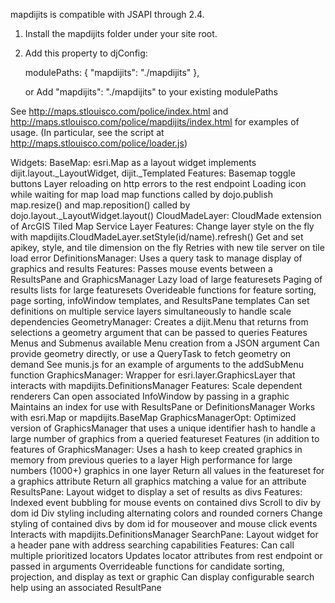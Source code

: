 mapdijits is compatible with JSAPI through 2.4.

1) Install the mapdijits folder under your site root.

2) Add this property to djConfig:

	modulePaths: {
		"mapdijits": "./mapdijits"
	},

   or
   Add "mapdijits": "./mapdijits" to your existing modulePaths

See http://maps.stlouisco.com/police/index.html and http://maps.stlouisco.com/police/mapdijits/index.html for examples of usage.
(In particular, see the script at http://maps.stlouisco.com/police/loader.js)

Widgets:
BaseMap: esri.Map as a layout widget
	implements dijit.layout._LayoutWidget, dijit._Templated
	Features:
	Basemap toggle buttons
	Layer reloading on http errors to the rest endpoint
	Loading icon while waiting for map load
	map functions called by dojo.publish
	map.resize() and map.reposition() called by dojo.layout._LayoutWidget.layout()
CloudMadeLayer: CloudMade extension of ArcGIS Tiled Map Service Layer
	Features:
	Change layer style on the fly with mapdijits.CloudMadeLayer.setStyle(id/name).refresh()
	Get and set apikey, style, and tile dimension on the fly
	Retries with new tile server on tile load error
DefinitionsManager:
	Uses a query task to manage display of graphics and results
	Features:
	Passes mouse events between a ResultsPane and GraphicsManager
	Lazy load of large featuresets
	Paging of results lists for large featuresets
	Overideable functions for feature sorting, page sorting, infoWindow templates, and ResultsPane templates
	Can set definitions on multiple service layers simultaneously to handle scale dependencies
GeometryManager:
	Creates a dijit.Menu that returns from selections a geometry argument that can be passed to queries
	Features
		Menus and Submenus available
		Menu creation from a JSON argument
		Can provide geometry directly, or use a QueryTask to fetch geometry on demand
	See munis.js for an example of arguments to the addSubMenu function
GraphicsManager:
	Wrapper for esri.layer.GraphicsLayer that interacts with mapdijits.DefinitionsManager
	Features:
		Scale dependent renderers
		Can open associated InfoWindow by passing in a graphic
		Maintains an index for use with ResultsPane or DefinitionsManager
		Works with esri.Map or mapdijits.BaseMap
GraphicsManagerOpt:
	Optimized version of GraphicsManager that uses a unique identifier hash to handle a large number of graphics from a queried featureset
	Features (in addition to features of GraphicsManager:
		Uses a hash to keep created graphics in memory from previous queries to a layer
		High performance for large numbers (1000+) graphics in one layer
		Return all values in the featureset for a graphics attribute
		Return all graphics matching a value for an attribute
ResultsPane:
	Layout widget to display a set of results as divs
	Features:
		Indexed event bubbling for mouse events on contained divs
		Scroll to div by dom id
		Div styling including alternating colors and rounded corners
		Change styling of contained divs by dom id for mouseover and mouse click events
		Interacts with mapdijits.DefinitionsManager
SearchPane:
	Layout widget for a header pane with address searching capabilities
	Features:
		Can call multiple prioritized locators
		Updates locator attributes from rest endpoint or passed in arguments
		Overrideable functions for candidate sorting, projection, and display as text or graphic
		Can display configurable search help using an associated ResultPane

